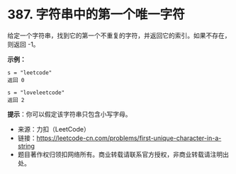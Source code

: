 # 387. 字符串中的第一个唯一字符

给定一个字符串，找到它的第一个不重复的字符，并返回它的索引。如果不存在，则返回 -1。

__示例：__

```
s = "leetcode"
返回 0

s = "loveleetcode"
返回 2
```

__提示__：你可以假定该字符串只包含小写字母。

- 来源：力扣（LeetCode）
- 链接：https://leetcode-cn.com/problems/first-unique-character-in-a-string
- 题目著作权归领扣网络所有。商业转载请联系官方授权，非商业转载请注明出处。
